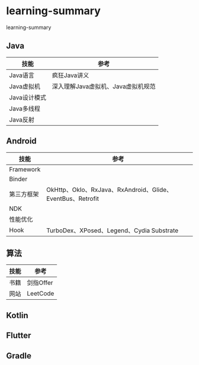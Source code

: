 # learning-summary
learning-summary

## Java

|技能|参考|
|---|---|
|Java语言|疯狂Java讲义|
|Java虚拟机|深入理解Java虚拟机、Java虚拟机规范|
|Java设计模式||
|Java多线程||
|Java反射||

## Android

|技能|参考|
|---|---|
|Framework||
|Binder||
|第三方框架|OkHttp、OkIo、RxJava、RxAndroid、Glide、EventBus、Retrofit|
|NDK||
|性能优化||
|Hook|TurboDex、XPosed、Legend、Cydia Substrate|

## 算法

|技能|参考|
|---|---|
|书籍|剑指Offer|
|网站|LeetCode|

## Kotlin

## Flutter


## Gradle




